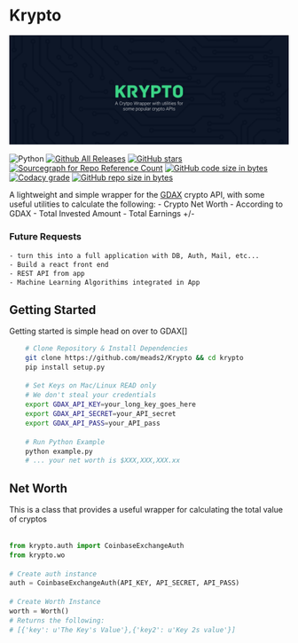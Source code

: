 # Krypto
![Alt text](/header-bg.png?raw=true "Kyrpto")

![Python](https://img.shields.io/badge/Python-3.0-green.svg)
[![Github All Releases](https://img.shields.io/github/downloads/krypto/krypto/total.svg)]()
[![GitHub stars](https://img.shields.io/github/stars/badges/shields.svg?style=social&label=Stars)](https://github.com/meads2/Krypto)
[![Sourcegraph for Repo Reference Count](https://img.shields.io/sourcegraph/rrc/github.com/gorilla/mux.svg)](https://github.com/meads2/Krypto)
[![GitHub code size in bytes](https://img.shields.io/github/languages/code-size/badges/shields.svg)](https://github.com/meads2/Krypto)
[![Codacy grade](https://img.shields.io/codacy/grade/e27821fb6289410b8f58338c7e0bc686.svg)](https://github.com/meads2/Krypto)
[![GitHub repo size in bytes](https://img.shields.io/github/repo-size/badges/shields.svg)](https://github.com/meads2/Krypto)



A lightweight and simple wrapper for the [GDAX](https://www.gdax.com) crypto API, with some useful utilities to calculate the following:
    - Crypto Net Worth
        - According to GDAX
    - Total Invested Amount
    - Total Earnings +/-

### Future Requests

    - turn this into a full application with DB, Auth, Mail, etc...
    - Build a react front end 
    - REST API from app
    - Machine Learning Algorithims integrated in App

## Getting Started
Getting started is simple head on over to GDAX[]

```bash
    # Clone Repository & Install Dependencies
    git clone https://github.com/meads2/Krypto && cd krypto
    pip install setup.py
    
    # Set Keys on Mac/Linux READ only
    # We don't steal your credentials
    export GDAX_API_KEY=your_long_key_goes_here
    export GDAX_API_SECRET=your_API_secret
    export GDAX_API_PASS=your_API_pass
    
    # Run Python Example
    python example.py
    # ... your net worth is $XXX,XXX,XXX.xx

```

## Net Worth
This is a class that provides a useful wrapper for calculating the total value of cryptos

```python

from krypto.auth import CoinbaseExchangeAuth
from krypto.wo

# Create auth instance
auth = CoinbaseExchangeAuth(API_KEY, API_SECRET, API_PASS)

# Create Worth Instance
worth = Worth()
# Returns the following:
# [{'key': u'The Key's Value'},{'key2': u'Key 2s value'}]  


```





